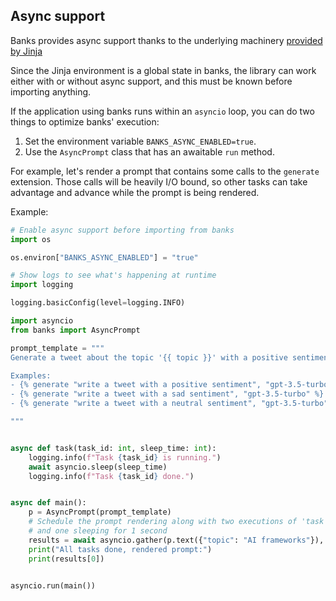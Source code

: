 ## Async support

Banks provides async support thanks to the underlying machinery [provided by Jinja](https://jinja.palletsprojects.com/en/3.0.x/api/#async-support)

Since the Jinja environment is a global state in banks, the library can work either with or
without async support, and this must be known before importing anything.

If the application using banks runs within an `asyncio` loop, you can do two things
to optimize banks' execution:

1. Set the environment variable `BANKS_ASYNC_ENABLED=true`.
2. Use the `AsyncPrompt` class that has an awaitable `run` method.

For example, let's render a prompt that contains some calls to the `generate` extension. Those calls
will be heavily I/O bound, so other tasks can take advantage and advance while the prompt is being
rendered.

Example:
```python
# Enable async support before importing from banks
import os

os.environ["BANKS_ASYNC_ENABLED"] = "true"

# Show logs to see what's happening at runtime
import logging

logging.basicConfig(level=logging.INFO)

import asyncio
from banks import AsyncPrompt

prompt_template = """
Generate a tweet about the topic '{{ topic }}' with a positive sentiment.

Examples:
- {% generate "write a tweet with a positive sentiment", "gpt-3.5-turbo" %}
- {% generate "write a tweet with a sad sentiment", "gpt-3.5-turbo" %}
- {% generate "write a tweet with a neutral sentiment", "gpt-3.5-turbo" %}

"""


async def task(task_id: int, sleep_time: int):
    logging.info(f"Task {task_id} is running.")
    await asyncio.sleep(sleep_time)
    logging.info(f"Task {task_id} done.")


async def main():
    p = AsyncPrompt(prompt_template)
    # Schedule the prompt rendering along with two executions of 'task', one sleeping for 10 seconds
    # and one sleeping for 1 second
    results = await asyncio.gather(p.text({"topic": "AI frameworks"}), task(1, 10), task(2, 1))
    print("All tasks done, rendered prompt:")
    print(results[0])


asyncio.run(main())
```